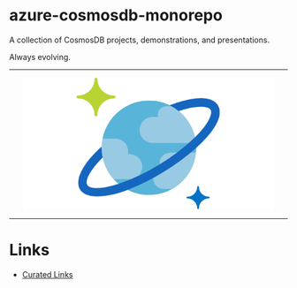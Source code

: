# azure-cosmosdb-monorepo

A collection of CosmosDB projects, demonstrations, and presentations.

Always evolving.

---

<p align="center">
    <img src="presentations/img/cosmos-db.png" width="90%">
</p>

---

# Links

- [Curated Links](curated_links.md)
